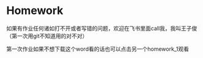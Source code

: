 # Homework
如果有作业任何诸如打不开或者写错的问题，欢迎在飞书里面call我，我叫王子俊（第一次用git不知道用的对不对）


第一次作业如果不想下载这个word看的话也可以点击另一个homework_1观看
